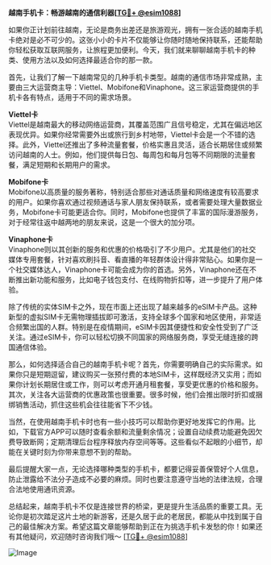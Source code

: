 **越南手机卡：畅游越南的通信利器[[TG💪+ @esim1088](https://t.me/s/esim1088)]**

如果你正计划前往越南，无论是商务出差还是旅游观光，拥有一张合适的越南手机卡绝对是必不可少的。这张小小的卡片不仅能够让你随时随地保持联系，还能帮助你轻松获取互联网服务，让旅程更加便利。今天，我们就来聊聊越南手机卡的种类、使用方法以及如何选择最适合你的那一款。

首先，让我们了解一下越南常见的几种手机卡类型。越南的通信市场非常成熟，主要由三大运营商主导：Viettel、Mobifone和Vinaphone。这三家运营商提供的手机卡各有特点，适用于不同的需求场景。

**Viettel卡**  
Viettel是越南最大的移动网络运营商，其覆盖范围广且信号稳定，尤其在偏远地区表现优异。如果你经常需要外出或旅行到乡村地带，Viettel卡会是一个不错的选择。此外，Viettel还推出了多种流量套餐，价格实惠且灵活，适合长期居住或频繁访问越南的人士。例如，他们提供每日包、每周包和每月包等不同期限的流量套餐，满足短期和长期用户的需求。

**Mobifone卡**  
Mobifone以高质量的服务著称，特别适合那些对通话质量和网络速度有较高要求的用户。如果你喜欢通过视频通话与家人朋友保持联系，或者需要处理大量数据业务，Mobifone卡可能更适合你。同时，Mobifone也提供了丰富的国际漫游服务，对于经常往返中越两地的朋友来说，这是一个很大的加分项。

**Vinaphone卡**  
Vinaphone则以其创新的服务和优惠的价格吸引了不少用户。尤其是他们的社交媒体专用套餐，针对喜欢刷抖音、看直播的年轻群体设计得非常贴心。如果你是一个社交媒体达人，Vinaphone卡可能会成为你的首选。另外，Vinaphone还在不断推出新功能和服务，比如电子钱包支付、在线购物折扣等，进一步提升了用户体验。

除了传统的实体SIM卡之外，现在市面上还出现了越来越多的eSIM卡产品。这种新型的虚拟SIM卡无需物理插拔即可激活，支持全球多个国家和地区使用，非常适合频繁出国的人群。特别是在疫情期间，eSIM卡因其便捷性和安全性受到了广泛关注。通过eSIM卡，你可以轻松切换不同国家的网络服务商，享受无缝连接的跨国通信体验。

那么，如何选择适合自己的越南手机卡呢？首先，你需要明确自己的实际需求。如果你只是短期逗留，建议购买一张预付费的本地SIM卡，这样既经济又实用；而如果你计划长期居住或工作，则可以考虑开通月租套餐，享受更优惠的价格和服务。其次，关注各大运营商的优惠政策也很重要。很多时候，他们会推出限时折扣或捆绑销售活动，抓住这些机会往往能省下不少钱。

当然，在使用越南手机卡时也有一些小技巧可以帮助你更好地发挥它的作用。比如，下载官方APP可以随时查看余额和流量剩余情况；设置自动续费功能避免因欠费导致断网；定期清理后台程序释放内存空间等等。这些看似不起眼的小细节，却能在关键时刻为你带来意想不到的帮助。

最后提醒大家一点，无论选择哪种类型的手机卡，都要记得妥善保管好个人信息，防止泄露给不法分子造成不必要的麻烦。同时也要注意遵守当地的法律法规，合理合法地使用通讯资源。

总结起来，越南手机卡不仅是连接世界的桥梁，更是提升生活品质的重要工具。无论你是初次踏足这片土地的新游客，还是久居于此的老居民，都能从中找到属于自己的最佳解决方案。希望这篇文章能够帮助到正在为挑选手机卡发愁的你！如果还有其他疑问，欢迎随时咨询我们哦～ [[TG💪+ @esim1088](https://t.me/s/esim1088)]

![Image](https://i.postimg.cc/4NQfJmqS/Snipaste-2025-05-13-00-14-12.png)